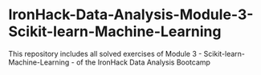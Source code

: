 # IronHack-Data-Analysis-Module-3-Scikit-learn-Machine-Learning
This repository includes all solved exercises of Module 3 - Scikit-learn-Machine-Learning - of the IronHack Data Analysis Bootcamp

